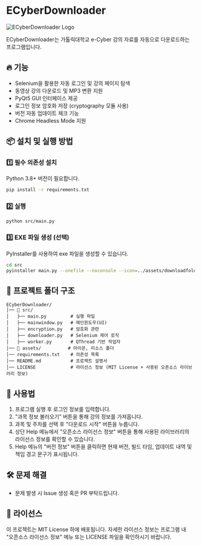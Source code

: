 # ECyberDownloader

![ECyberDownloader Logo](assets/downloadfolderblank_99350.ico)

ECyberDownloader는 가톨릭대학교 e-Cyber 강의 자료를 자동으로 다운로드하는 프로그램입니다.

## 🔥 기능
- Selenium을 활용한 자동 로그인 및 강의 페이지 탐색
- 동영상 강의 다운로드 및 MP3 변환 지원
- PyQt5 GUI 인터페이스 제공
- 로그인 정보 암호화 저장 (cryptography 모듈 사용)
- 버전 자동 업데이트 체크 기능
- Chrome Headless Mode 지원

## 📦 설치 및 실행 방법

### 1️⃣ 필수 의존성 설치
Python 3.8+ 버전이 필요합니다.
```bash
pip install -r requirements.txt
```

### 2️⃣ 실행
```bash
python src/main.py
```

### 3️⃣ EXE 파일 생성 (선택)
PyInstaller를 사용하여 exe 파일을 생성할 수 있습니다.
```bash
cd src
pyinstaller main.py --onefile --noconsole --icon=../assets/downloadfolderblank_99350.ico --noupx
```

## 📁 프로젝트 폴더 구조
```
ECyberDownloader/
│── 📂 src/
│   ├── main.py         # 실행 파일
│   ├── mainwindow.py   # 메인윈도우(UI)
│   ├── encryption.py   # 암호화 관련
│   ├── downloader.py   # Selenium 제어 로직
│   ├── worker.py       # QThread 기반 작업자
│── 📂 assets/          # 아이콘, 리소스 폴더
│── requirements.txt    # 의존성 목록
│── README.md           # 프로젝트 설명서
│── LICENSE             # 라이선스 정보 (MIT License + 사용된 오픈소스 라이브러리 정보)
```

## 📝 사용법
1. 프로그램 실행 후 로그인 정보를 입력합니다.
2. "과목 정보 불러오기" 버튼을 통해 강의 정보를 가져옵니다.
3. 과목 및 주차를 선택 후 "다운로드 시작" 버튼을 누릅니다.
4. 상단 Help 메뉴에서 "오픈소스 라이선스 정보" 버튼을 통해 사용된 라이브러리의 라이선스 정보를 확인할 수 있습니다.
5. Help 메뉴의 "버전 정보" 버튼을 클릭하면 현재 버전, 빌드 타임, 업데이트 내역 및 책임 경고 문구가 표시됩니다.

## 🛠 문제 해결
- 문제 발생 시 Issue 생성 혹은 PR 부탁드립니다.

## 📜 라이선스
이 프로젝트는 MIT License 하에 배포됩니다.
자세한 라이선스 정보는 프로그램 내 "오픈소스 라이선스 정보" 메뉴 또는 LICENSE 파일을 확인하시기 바랍니다.

